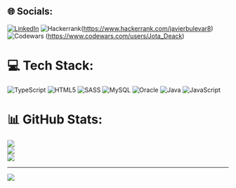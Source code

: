 ## 🌐 Socials:
[![LinkedIn](https://img.shields.io/badge/LinkedIn-%230077B5.svg?logo=linkedin&logoColor=white)](https://linkedin.com/in/https://www.linkedin.com/in/javiermarcosolmo) 
![Hackerrank](https://img.shields.io/badge/-Hackerrank-2EC866?style=for-the-badge&logo=HackerRank&logoColor=white)(https://www.hackerrank.com/javierbulevar8)
![Codewars](https://img.shields.io/badge/Codewars-B1361E?style=for-the-badge&logo=codewars&logoColor=grey)
(https://www.codewars.com/users/Jota_Deack)

# 💻 Tech Stack:
![TypeScript](https://img.shields.io/badge/typescript-%23007ACC.svg?style=for-the-badge&logo=typescript&logoColor=white) ![HTML5](https://img.shields.io/badge/html5-%23E34F26.svg?style=for-the-badge&logo=html5&logoColor=white) ![SASS](https://img.shields.io/badge/SASS-hotpink.svg?style=for-the-badge&logo=SASS&logoColor=white) ![MySQL](https://img.shields.io/badge/mysql-%2300f.svg?style=for-the-badge&logo=mysql&logoColor=white) ![Oracle](https://img.shields.io/badge/Oracle-F80000?style=for-the-badge&logo=oracle&logoColor=white) ![Java](https://img.shields.io/badge/java-%23ED8B00.svg?style=for-the-badge&logo=java&logoColor=white) ![JavaScript](https://img.shields.io/badge/javascript-%23323330.svg?style=for-the-badge&logo=javascript&logoColor=%23F7DF1E)
# 📊 GitHub Stats:
![](https://github-readme-stats.vercel.app/api?username=jjmmarcos&theme=dark&hide_border=false&include_all_commits=true&count_private=false)<br/>
![](https://github-readme-streak-stats.herokuapp.com/?user=jjmmarcos&theme=dark&hide_border=false)<br/>
![](https://github-readme-stats.vercel.app/api/top-langs/?username=jjmmarcos&theme=dark&hide_border=false&include_all_commits=true&count_private=false&layout=compact)

---
[![](https://visitcount.itsvg.in/api?id=jjmmarcos&icon=0&color=0)](https://visitcount.itsvg.in)

<!-- Proudly created with GPRM ( https://gprm.itsvg.in ) -->
